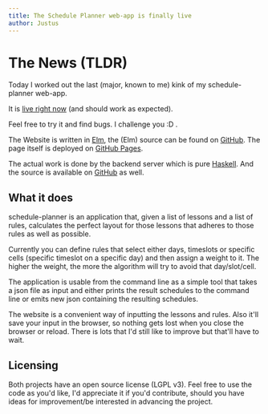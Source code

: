 ```yaml
---
title: The Schedule Planner web-app is finally live
author: Justus
---
```


# The News (TLDR)

Today I worked out the last (major, known to me) kink of my schedule-planner web-app.

It is [live right now](http://justus.science/schedule-planner-web/) (and should work as expected).

Feel free to try it and find bugs. I challenge you :D .

The Website is written in [Elm](http://elm-lang.org), the (Elm) source can be found on [GitHub](https://github.com/JustusAdam/schedule-planner-web). The page itself is deployed on [GitHub Pages](https://pages.github.com).

The actual work is done by the backend server which is pure [Haskell](https://haskell.org). And the source is available on [GitHub](https://github.com/JustusAdam/schedule-planner) as well.

## What it does

schedule-planner is an application that, given a list of lessons and a list of rules, calculates the perfect layout for those lessons that adheres to those rules as well as possible.

Currently you can define rules that select either days, timeslots or specific cells (specific timeslot on a specific day) and then assign a weight to it. The higher the weight, the more the algorithm will try to avoid that day/slot/cell.

The application is usable from the command line as a simple tool that takes a json file as input and either prints the result schedules to the command line or emits new json containing the resulting schedules.

The website is a convenient way of inputting the lessons and rules. Also it'll save your input in the browser, so nothing gets lost when you close the browser or reload. There is lots that I'd still like to improve but that'll have to wait.

## Licensing

Both projects have an open source license (LGPL v3). Feel free to use the code as you'd like, I'd appreciate it if you'd contribute, should you have ideas for improvement/be interested in advancing the project.

